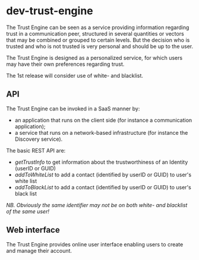 # dev-trust-engine

The Trust Engine can be seen as a service providing information regarding trust in a communication peer, structured in several quantities or vectors that may  be combined or grouped to certain levels. But the decision who is trusted and who is not trusted is very personal and should be up to the user.

The Trust Engine is designed as a personalized service, for which users may have their own preferences regarding trust.

The 1st release will consider use of white- and blacklist.

## API

The Trust Engine can be invoked in a SaaS manner by:
-	an application that runs on the client side (for instance a communication application);
-	a service that runs on a network-based infrastructure (for instance the Discovery service).

The basic REST API are:
- _getTrustInfo_ to get information about the trustworthiness of an Identity (userID or GUID)
- _addToWhiteList_ to add a contact (identified by userID or GUID) to user's white list
- _addToBlackList_ to add a contact (identified by userID or GUID) to user's black list

_NB. Obviously the same identifier may not be on both white- and blacklist of the same user!_

## Web interface

The Trust Engine provides online user interface enabling users to create and manage their account.
